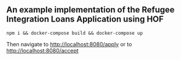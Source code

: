 ## An example implementation of the Refugee Integration Loans Application using HOF 

 
```
npm i && docker-compose build && docker-compose up
```

Then navigate to <http://localhost:8080/apply>
or to <http://localhost:8080/accept>
